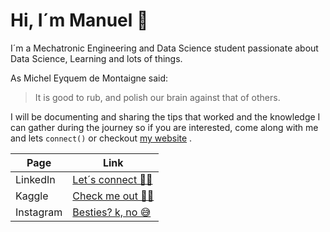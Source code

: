 # Hi, I´m Manuel 👋
I´m a Mechatronic Engineering and Data Science student passionate about Data Science, Learning and lots of things.

As Michel Eyquem de Montaigne said:
>It is good to rub, and polish our brain against that of others.

I will be documenting and sharing the tips that worked and the knowledge I can gather during the journey so if you are interested, come along with me and lets `connect()` or checkout [my website](https://wwww.vazzmanu.github.io "vazzmanu.com") .

|Page|Link|
|----|----|
|LinkedIn |[Let´s connect 🙋‍♂️](https://www.linkedin.com/in/vazzmanu/ "LinkedIn")|
|Kaggle  |[Check me out 👨‍💻](htttps://https.kaggle.com/vazzmanu "Kaggle")|
|Instagram| [Besties? k, no 😅](https://www.instagram.com/vazzmanu/ "Instagram")|
